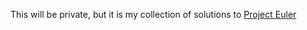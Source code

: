 This will be private, but it is my collection of solutions to [Project Euler](https://projecteuler.net/)

